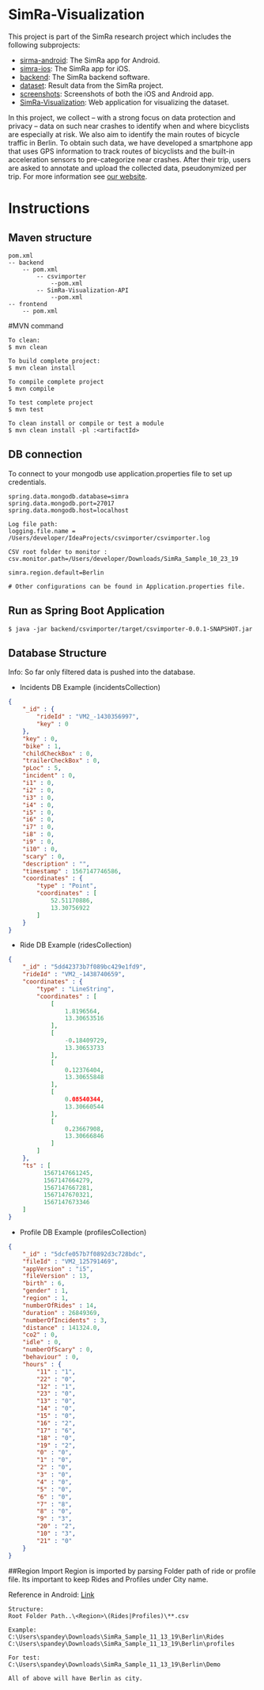 # SimRa-Visualization

This project is part of the SimRa research project which includes the following subprojects:
- [sirma-android](https://github.com/simra-project/simra-android/): The SimRa app for Android.
- [simra-ios](https://github.com/simra-project/simra-ios): The SimRa app for iOS.
- [backend](https://github.com/simra-project/backend): The SimRa backend software.
- [dataset](https://github.com/simra-project/dataset): Result data from the SimRa project.
- [screenshots](https://github.com/simra-project/screenshots): Screenshots of both the iOS and Android app.
- [SimRa-Visualization](https://github.com/simra-project/SimRa-Visualization): Web application for visualizing the dataset.

In this project, we collect – with a strong focus on data protection and privacy – data on such near crashes to identify when and where bicyclists are especially at risk. We also aim to identify the main routes of bicycle traffic in Berlin. To obtain such data, we have developed a smartphone app that uses GPS information to track routes of bicyclists and the built-in acceleration sensors to pre-categorize near crashes. After their trip, users are asked to annotate and upload the collected data, pseudonymized per trip.
For more information see [our website](https://www.digital-future.berlin/en/research/projects/simra/).

# Instructions
## Maven structure

```
pom.xml
-- backend
    -- pom.xml
        -- csvimporter
            --pom.xml
        -- SimRa-Visualization-API
            --pom.xml
-- frontend
    -- pom.xml
```
#MVN command

```shell script
To clean:
$ mvn clean

To build complete project:
$ mvn clean install 

To compile complete project
$ mvn compile

To test complete project
$ mvn test

To clean install or compile or test a module
$ mvn clean install -pl :<artifactId>

```

## DB connection
To connect to your mongodb use application.properties file to set up credentials.

```Application.properties
spring.data.mongodb.database=simra
spring.data.mongodb.port=27017
spring.data.mongodb.host=localhost  

Log file path:
logging.file.name = /Users/developer/IdeaProjects/csvimporter/csvimporter.log

CSV root folder to monitor :
csv.monitor.path=/Users/developer/Downloads/SimRa_Sample_10_23_19

simra.region.default=Berlin

# Other configurations can be found in Application.properties file.

```
## Run as Spring Boot Application
```shell script
$ java -jar backend/csvimporter/target/csvimporter-0.0.1-SNAPSHOT.jar  
```




## Database Structure
Info: So far only filtered data is pushed into the database.

- Incidents DB Example (incidentsCollection)
```json
{
    "_id" : {
        "rideId" : "VM2_-1430356997",
        "key" : 0
    },
    "key" : 0,
    "bike" : 1,
    "childCheckBox" : 0,
    "trailerCheckBox" : 0,
    "pLoc" : 5,
    "incident" : 0,
    "i1" : 0,
    "i2" : 0,
    "i3" : 0,
    "i4" : 0,
    "i5" : 0,
    "i6" : 0,
    "i7" : 0,
    "i8" : 0,
    "i9" : 0,
    "i10" : 0,
    "scary" : 0,
    "description" : "",
    "timestamp" : 1567147746586,
    "coordinates" : {
        "type" : "Point",
        "coordinates" : [ 
            52.51170886, 
            13.30756922
        ]
    }
}

```
- Ride DB Example (ridesCollection)
```json
{
    "_id" : "5dd42373b7f089bc429e1fd9",
    "rideId" : "VM2_-1438740659",
    "coordinates" : {
        "type" : "LineString",
        "coordinates" : [ 
            [ 
                1.8196564, 
                13.30653516
            ], 
            [ 
                -0.18409729, 
                13.30653733
            ], 
            [ 
                0.12376404, 
                13.30655848
            ], 
            [ 
                0.08540344, 
                13.30660544
            ], 
            [ 
                0.23667908, 
                13.30666846
            ]
        ]
    },
    "ts" : [ 
          1567147661245, 
          1567147664279, 
          1567147667281, 
          1567147670321, 
          1567147673346
    ]    
}

```

- Profile DB Example (profilesCollection)
```json
{
    "_id" : "5dcfe057b7f0892d3c728bdc",
    "fileId" : "VM2_125791469",
    "appVersion" : "i5",
    "fileVersion" : 13,
    "birth" : 6,
    "gender" : 1,
    "region" : 1,
    "numberOfRides" : 14,
    "duration" : 26849369,
    "numberOfIncidents" : 3,
    "distance" : 141324.0,
    "co2" : 0,
    "idle" : 0,
    "numberOfScary" : 0,
    "behaviour" : 0,
    "hours" : {
        "11" : "1",
        "22" : "0",
        "12" : "1",
        "23" : "0",
        "13" : "0",
        "14" : "0",
        "15" : "0",
        "16" : "2",
        "17" : "6",
        "18" : "0",
        "19" : "2",
        "0" : "0",
        "1" : "0",
        "2" : "0",
        "3" : "0",
        "4" : "0",
        "5" : "0",
        "6" : "0",
        "7" : "8",
        "8" : "0",
        "9" : "3",
        "20" : "2",
        "10" : "3",
        "21" : "0"
    }
}
```
##Region Import
Region is imported by parsing Folder path of ride or profile file. 
Its important to keep Rides and Profiles under City name.

Reference in Android:
[Link](https://github.com/simra-project/backend/blob/master/src/main/java/tuberlin/mcc/simra/backend/servlets/version10/UploadServlet.java#L114)
```
Structure:
Root Folder Path..\<Region>\(Rides|Profiles)\**.csv

Example:
C:\Users\spandey\Downloads\SimRa_Sample_11_13_19\Berlin\Rides
C:\Users\spandey\Downloads\SimRa_Sample_11_13_19\Berlin\profiles

For test:
C:\Users\spandey\Downloads\SimRa_Sample_11_13_19\Berlin\Demo

All of above will have Berlin as city.

```